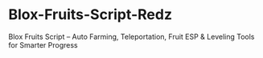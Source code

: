 # Blox-Fruits-Script-Redz
Blox Fruits Script – Auto Farming, Teleportation, Fruit ESP &amp; Leveling Tools for Smarter Progress
